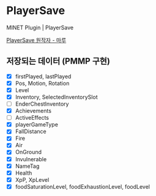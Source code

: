 # PlayerSave
MINET Plugin | PlayerSave

[PlayerSave 원작자 - 마루](https://github.com/wsj7178)

## 저장되는 데이터 (PMMP 구현)
- [x] firstPlayed, lastPlayed
- [x] Pos, Motion, Rotation
- [x] Level
- [x] Inventory, SelectedInventorySlot
- [ ] EnderChestInventory
- [x] Achievements
- [ ] ActiveEffects
- [x] playerGameType
- [x] FallDistance
- [x] Fire
- [x] Air
- [x] OnGround
- [x] Invulnerable
- [x] NameTag
- [x] Health
- [x] XpP, XpLevel
- [x] foodSaturationLevel, foodExhaustionLevel, foodLevel
